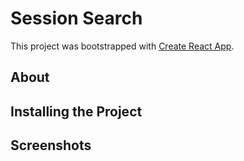# Session Search

This project was bootstrapped with [Create React App](https://github.com/facebook/create-react-app).

## About

## Installing the Project

## Screenshots
